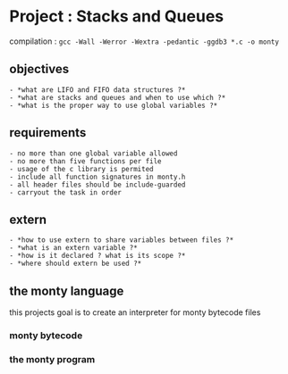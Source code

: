 # Project : Stacks and Queues
compilation : `gcc -Wall -Werror -Wextra -pedantic -ggdb3 *.c -o monty`
## objectives
	- *what are LIFO and FIFO data structures ?*
	- *what are stacks and queues and when to use which ?*
	- *what is the proper way to use global variables ?*
## requirements
	- no more than one global variable allowed
	- no more than five functions per file
	- usage of the c library is permited
	- include all function signatures in monty.h
	- all header files should be include-guarded
	- carryout the task in order
## extern
	- *how to use extern to share variables between files ?*
	- *what is an extern variable ?*
	- *how is it declared ? what is its scope ?*
	- *where should extern be used ?*
## the monty language
this projects goal is to create an interpreter for monty bytecode files
### monty bytecode
### the monty program
